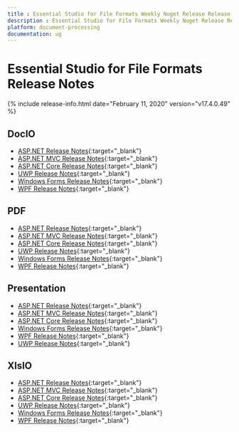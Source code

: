 ```yaml
---
title : Essential Studio for File Formats Weekly Nuget Release Release Notes  
description : Essential Studio for File Formats Weekly Nuget Release Release Notes  
platform: document-processing
documentation: ug
---
```


# Essential Studio for File Formats  Release Notes  

{% include release-info.html date="February 11, 2020" version="v17.4.0.49" %} 

## DocIO

* [ASP.NET Release Notes](/aspnet/release-notes/v17.4.0.49#docio){:target="_blank"}
* [ASP.NET MVC Release Notes](/aspnetmvc/release-notes/v17.4.0.49#docio){:target="_blank"}
* [ASP.NET Core Release Notes](/aspnet-core/release-notes/v17.4.0.49#docio){:target="_blank"}
* [UWP Release Notes](/uwp/release-notes/v17.4.0.49#docio){:target="_blank"}
* [Windows Forms Release Notes](/windowsforms/release-notes/v17.4.0.49#docio){:target="_blank"}
* [WPF Release Notes](/wpf/release-notes/v17.4.0.49#docio){:target="_blank"}


## PDF

* [ASP.NET Release Notes](/aspnet/release-notes/v17.4.0.49#pdf){:target="_blank"}
* [ASP.NET MVC Release Notes](/aspnetmvc/release-notes/v17.4.0.49#pdf){:target="_blank"}
* [ASP.NET Core Release Notes](/aspnet-core/release-notes/v17.4.0.49#pdf){:target="_blank"}
* [UWP Release Notes](/uwp/release-notes/v17.4.0.49#pdf){:target="_blank"}
* [Windows Forms Release Notes](/windowsforms/release-notes/v17.4.0.49#pdf){:target="_blank"}
* [WPF Release Notes](/wpf/release-notes/v17.4.0.49#pdf){:target="_blank"}


## Presentation

* [ASP.NET Release Notes](/aspnet/release-notes/v17.4.0.49#presentation){:target="_blank"}
* [ASP.NET MVC Release Notes](/aspnetmvc/release-notes/v17.4.0.49#presentation){:target="_blank"}
* [ASP.NET Core Release Notes](/aspnet-core/release-notes/v17.4.0.49#presentation){:target="_blank"}
* [Windows Forms Release Notes](/windowsforms/release-notes/v17.4.0.49#presentation){:target="_blank"}
* [WPF Release Notes](/wpf/release-notes/v17.4.0.49#presentation){:target="_blank"}
* [UWP Release Notes](/uwp/release-notes/v17.4.0.49#presentation){:target="_blank"}


## XlsIO

* [ASP.NET Release Notes](/aspnet/release-notes/v17.4.0.49#xlsio){:target="_blank"}
* [ASP.NET MVC Release Notes](/aspnetmvc/release-notes/v17.4.0.49#xlsio){:target="_blank"}
* [ASP.NET Core Release Notes](/aspnet-core/release-notes/v17.4.0.49#xlsio){:target="_blank"}
* [UWP Release Notes](/uwp/release-notes/v17.4.0.49#xlsio){:target="_blank"}
* [Windows Forms Release Notes](/windowsforms/release-notes/v17.4.0.49#xlsio){:target="_blank"}
* [WPF Release Notes](/wpf/release-notes/v17.4.0.49#xlsio){:target="_blank"}